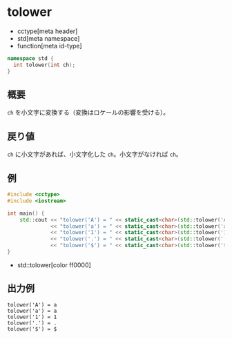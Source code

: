 # tolower
* cctype[meta header]
* std[meta namespace]
* function[meta id-type]

```cpp
namespace std {
  int tolower(int ch);
}
```


## 概要
`ch` を小文字に変換する（変換はロケールの影響を受ける）。


## 戻り値
`ch` に小文字があれば、小文字化した `ch`。小文字がなければ `ch`。


## 例
```cpp example
#include <cctype>
#include <iostream>

int main() {
    std::cout << "tolower('A') = " << static_cast<char>(std::tolower('A')) << std::endl
              << "tolower('a') = " << static_cast<char>(std::tolower('a')) << std::endl
              << "tolower('1') = " << static_cast<char>(std::tolower('1')) << std::endl
              << "tolower('.') = " << static_cast<char>(std::tolower('.')) << std::endl
              << "tolower('$') = " << static_cast<char>(std::tolower('$')) << std::endl;
}
```
* std::tolower[color ff0000]


## 出力例
```
tolower('A') = a
tolower('a') = a
tolower('1') = 1
tolower('.') = .
tolower('$') = $
```
